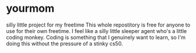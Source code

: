 # yourmom
silly little project for my freetime
This whole repostitory is free for anyone to use for their own freetime. I feel like a silly little sleeper agent who's a little coding monkey. Coding is something that I genuinely want to learn, so I'm doing this without the pressure of a stinky cs50.
